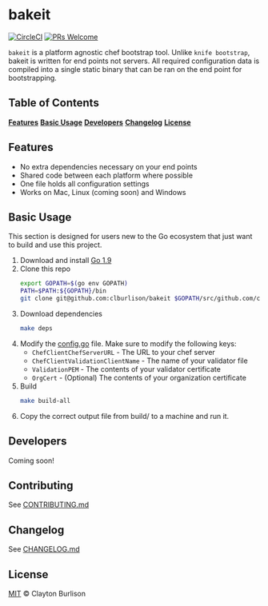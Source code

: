 # bakeit

[![CircleCI][img-circleci-badge]][cirlce-ci]
[![PRs Welcome][img-prs-welcome-badge]][prs-welcome]

`bakeit` is a platform agnostic chef bootstrap tool. Unlike `knife bootstrap`,
bakeit is written for end points not servers. All required configuration
data is compiled into a single static binary that can be ran on the end point
for bootstrapping.

## Table of Contents

[**Features**](#features)
[**Basic Usage**](#basic-usage)
[**Developers**](#developers)
[**Changelog**](#changelog)
[**License**](#license)

## Features

* No extra dependencies necessary on your end points
* Shared code between each platform where possible
* One file holds all configuration settings
* Works on Mac, Linux (coming soon) and Windows

## Basic Usage

This section is designed for users new to the Go ecosystem that just want to
build and use this project.

1. Download and install [Go 1.9][download-go]
1. Clone this repo
    ```bash
    export GOPATH=$(go env GOPATH)
    PATH=$PATH:${GOPATH}/bin
    git clone git@github.com:clburlison/bakeit $GOPATH/src/github.com/clburlison/bakeit
    ```
1. Download dependencies
    ```bash
    make deps
    ```
1. Modify the [config.go][] file. Make sure to modify the following keys:
    * `ChefClientChefServerURL` - The URL to your chef server
    * `ChefClientValidationClientName` - The name of your validator file
    * `ValidationPEM` - The contents of your validator certificate
    * `OrgCert` - (Optional) The contents of your organization certificate
1. Build
    ```bash
    make build-all
    ```
1. Copy the correct output file from build/ to a machine and run it.

## Developers
Coming soon!
<!-- https://golang.org/doc/code.html, https://blog.golang.org/cover -->

## Contributing

See [CONTRIBUTING.md](.github/CONTRIBUTING.md)

## Changelog

See [CHANGELOG.md](CHANGELOG.md)

## License

[MIT](LICENSE) © Clayton Burlison


<!--
Link References
-->

[img-circleci-badge]:https://circleci.com/gh/clburlison/bakeit.svg?style=shield&circle-token=e56e3ca96a10956ff58dc8f504601d28778cb7c2
[img-prs-welcome-badge]:https://img.shields.io/badge/PRs-welcome-brightgreen.svg?style=flat
[cirlce-ci]:https://circleci.com/gh/clburlison/bakeit
[prs-welcome]:http://makeapullrequest.com
[download-go]: https://golang.org/dl/
[config.go]: https://github.com/clburlison/bakeit/blob/master/src/config/config.go
